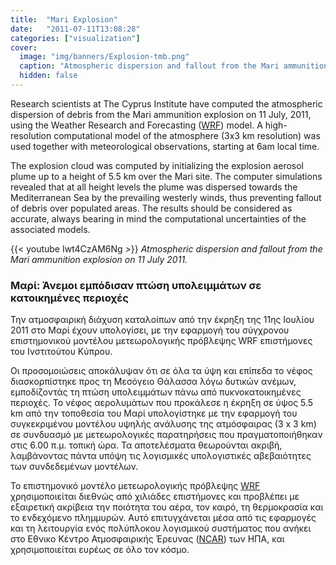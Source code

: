 ```yaml
---
title:  "Mari Explosion"
date:   "2011-07-11T13:08:28"
categories: ["visualization"]
cover:
  image: "img/banners/Explosion-tmb.png"
  caption: "Atmospheric dispersion and fallout from the Mari ammunition explosion on 11 July 2011."
  hidden: false
---
```


Research scientists at The Cyprus Institute have computed the
atmospheric dispersion of debris from the Mari ammunition explosion on
11 July, 2011, using the Weather Research and Forecasting ([WRF](https://www.mmm.ucar.edu/models/wrf)) model. A
high-resolution computational model of the atmosphere (3x3 km
resolution) was used together with meteorological observations, starting
at 6am local time. 

The explosion cloud was computed by initializing the
explosion aerosol plume up to a height of 5.5 km over the Mari site. The
computer simulations revealed that at all height levels the plume was
dispersed towards the Mediterranean Sea by the prevailing westerly
winds, thus preventing fallout of debris over populated areas. The
results should be considered as accurate, always bearing in mind the
computational uncertainties of the associated models. 


{{< youtube Iwt4CzAM6Ng >}}
_Atmospheric dispersion and fallout from the Mari ammunition explosion on 11 July 2011._

### Μαρί: Άνεμοι εμπόδισαν πτώση υπολειμμάτων σε κατοικημένες περιοχές 

Την ατμοσφαιρική διάχυση καταλοίπων από την έκρηξη της 11ης Ιουλίου 2011 στο Μαρί έχουν υπολογίσει,
με την εφαρμογή του σύγχρονου επιστημονικού μοντέλου μετεωρολογικής πρόβλεψης WRF επιστήμονες
του Ινστιτούτου Κύπρου.

Οι προσομοιώσεις αποκάλυψαν ότι σε όλα τα ύψη και επίπεδα το νέφος διασκορπίστηκε προς τη Μεσόγειο
Θάλασσα λόγω δυτικών ανέμων, εμποδίζοντάς τη πτώση υπολειμμάτων πάνω από πυκνοκατοικημένες περιοχές.
Το νέφος αερολυμάτων που προκάλεσε η έκρηξη σε ύψος 5.5 km από την τοποθεσία του Mαρί υπολογίστηκε με την
εφαρμογή του συγκεκριμένου μοντέλου υψηλής ανάλυσης της ατμόσφαιρας (3 x 3 km) σε συνδυασμό με
μετεωρολογικές παρατηρήσεις που πραγματοποιήθηκαν στις 6.00 π.μ. τοπική ώρα.
Τα αποτελέσματα θεωρούνται ακριβή, λαμβάνοντας πάντα υπόψη τις λογισμικές υπολογιστικές αβεβαιότητες των
συνδεδεμένων μοντέλων.

Το επιστημονικό μοντέλο μετεωρολογικής πρόβλεψης [WRF](https://www.mmm.ucar.edu/models/wrf) χρησιμοποιείται διεθνώς από χιλιάδες επιστήμονες και
προβλέπει με εξαιρετική ακρίβεια την ποιότητα του αέρα, τον καιρό, τη θερμοκρασία και το ενδεχόμενο πλημμυρών.
Αυτό επιτυγχάνεται μέσα από τις εφαρμογές και τη λειτουργία ενός πολύπλοκου λογισμικού συστήματος που ανήκει
στο Εθνικο Κέντρο Ατμοσφαιρικής Έρευνας ([NCAR](http://ncar.ucar.edu)) των ΗΠΑ, και χρησιμοποιείται ευρέως σε όλο τον κόσμο.
